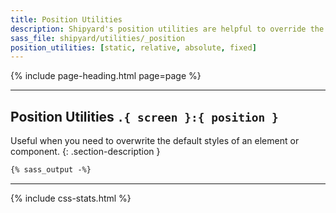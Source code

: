 ```yaml
---
title: Position Utilities
description: Shipyard's position utilities are helpful to override the default styles of component.
sass_file: shipyard/utilities/_position
position_utilities: [static, relative, absolute, fixed]
---
```


{% include page-heading.html page=page %}

---

## Position Utilities `.{ screen }:{ position }`
Useful when you need to overwrite the default styles of an element or component.
{: .section-description }

```css
{% sass_output -%}
```

---

{% include css-stats.html %}
